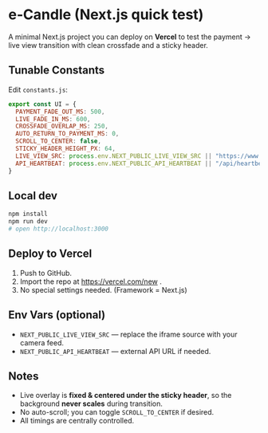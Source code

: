 # e‑Candle (Next.js quick test)

A minimal Next.js project you can deploy on **Vercel** to test the payment → live view transition with clean crossfade and a sticky header.

## Tunable Constants
Edit `constants.js`:
```js
export const UI = {
  PAYMENT_FADE_OUT_MS: 500,
  LIVE_FADE_IN_MS: 600,
  CROSSFADE_OVERLAP_MS: 250,
  AUTO_RETURN_TO_PAYMENT_MS: 0,
  SCROLL_TO_CENTER: false,
  STICKY_HEADER_HEIGHT_PX: 64,
  LIVE_VIEW_SRC: process.env.NEXT_PUBLIC_LIVE_VIEW_SRC || "https://www.youtube.com/embed/21X5lGlDOfg?autoplay=1&mute=1",
  API_HEARTBEAT: process.env.NEXT_PUBLIC_API_HEARTBEAT || "/api/heartbeat"
}
```

## Local dev
```bash
npm install
npm run dev
# open http://localhost:3000
```

## Deploy to Vercel
1. Push to GitHub.
2. Import the repo at https://vercel.com/new .
3. No special settings needed. (Framework = Next.js)

## Env Vars (optional)
- `NEXT_PUBLIC_LIVE_VIEW_SRC` — replace the iframe source with your camera feed.
- `NEXT_PUBLIC_API_HEARTBEAT` — external API URL if needed.

## Notes
- Live overlay is **fixed & centered under the sticky header**, so the background **never scales** during transition.
- No auto-scroll; you can toggle `SCROLL_TO_CENTER` if desired.
- All timings are centrally controlled.

